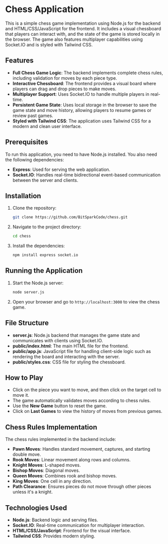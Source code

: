 # Chess Application

This is a simple chess game implementation using Node.js for the backend and HTML/CSS/JavaScript for the frontend. It includes a visual chessboard that players can interact with, and the state of the game is stored locally in the browser. The game also features multiplayer capabilities using Socket.IO and is styled with Tailwind CSS.

## Features

- **Full Chess Game Logic**: The backend implements complete chess rules, including validation for moves by each piece type.
- **Interactive Chessboard**: The frontend provides a visual board where players can drag and drop pieces to make moves.
- **Multiplayer Support**: Uses Socket.IO to handle multiple players in real-time.
- **Persistent Game State**: Uses local storage in the browser to save the game state and move history, allowing players to resume games or review past games.
- **Styled with Tailwind CSS**: The application uses Tailwind CSS for a modern and clean user interface.

## Prerequisites

To run this application, you need to have Node.js installed. You also need the following dependencies:

- **Express**: Used for serving the web application.
- **Socket.IO**: Handles real-time bidirectional event-based communication between the server and clients.

## Installation

1. Clone the repository:
   ```sh
   git clone https://github.com/BitSparkCode/chess.git
   ```

2. Navigate to the project directory:
   ```sh
   cd chess
   ```

3. Install the dependencies:
   ```sh
   npm install express socket.io
   ```

## Running the Application

1. Start the Node.js server:
   ```sh
   node server.js
   ```

2. Open your browser and go to `http://localhost:3000` to view the chess game.

## File Structure

- **server.js**: Node.js backend that manages the game state and communicates with clients using Socket.IO.
- **public/index.html**: The main HTML file for the frontend.
- **public/app.js**: JavaScript file for handling client-side logic such as rendering the board and interacting with the server.
- **public/styles.css**: CSS file for styling the chessboard.

## How to Play

- Click on the piece you want to move, and then click on the target cell to move it.
- The game automatically validates moves according to chess rules.
- Use the **New Game** button to reset the game.
- Click on **Last Games** to view the history of moves from previous games.

## Chess Rules Implementation

The chess rules implemented in the backend include:

- **Pawn Moves**: Handles standard movement, captures, and starting double move.
- **Rook Moves**: Linear movement along rows and columns.
- **Knight Moves**: L-shaped moves.
- **Bishop Moves**: Diagonal moves.
- **Queen Moves**: Combines rook and bishop moves.
- **King Moves**: One cell in any direction.
- **Path Clearance**: Ensures pieces do not move through other pieces unless it's a knight.

## Technologies Used

- **Node.js**: Backend logic and serving files.
- **Socket.IO**: Real-time communication for multiplayer interaction.
- **HTML/CSS/JavaScript**: Frontend for the visual interface.
- **Tailwind CSS**: Provides modern styling.
